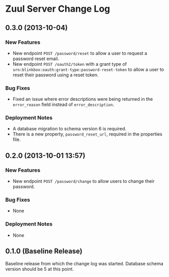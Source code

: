 # Zuul Server Change Log

## 0.3.0 (2013-10-04)

### New Features

- New endpoint `POST /password/reset` to allow a user to request a password reset email.
- New endpoint `POST /oauth2/token` with a grant type of `urn:blinkbox:oauth:grant-type:password-reset-token` to allow a user to reset their password using a reset token.

### Bug Fixes

- Fixed an issue where error descriptions were being returned in the `error_reason` field instead of `error_description`.

### Deployment Notes

- A database migration to schema version 6 is required.
- There is a new property, `password_reset_url`, required in the properties file.

## 0.2.0 (2013-10-01 13:57)

### New Features

- New endpoint `POST /password/change` to allow users to change their password.

### Bug Fixes

- None

### Deployment Notes

- None

## 0.1.0 (Baseline Release)

Baseline release from which the change log was started. Database schema version should be 5 at this point.
